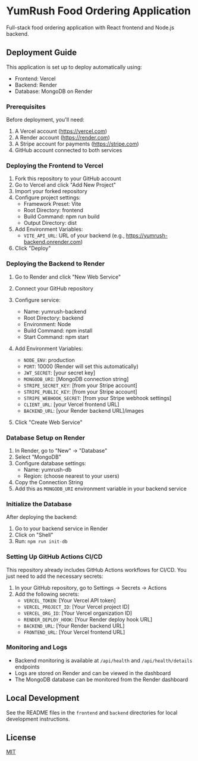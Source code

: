 # YumRush Food Ordering Application

Full-stack food ordering application with React frontend and Node.js backend.

## Deployment Guide

This application is set up to deploy automatically using:
- Frontend: Vercel
- Backend: Render
- Database: MongoDB on Render

### Prerequisites

Before deployment, you'll need:
1. A Vercel account (https://vercel.com)
2. A Render account (https://render.com)
3. A Stripe account for payments (https://stripe.com)
4. GitHub account connected to both services

### Deploying the Frontend to Vercel

1. Fork this repository to your GitHub account
2. Go to Vercel and click "Add New Project"
3. Import your forked repository
4. Configure project settings:
   - Framework Preset: Vite
   - Root Directory: frontend
   - Build Command: npm run build
   - Output Directory: dist
5. Add Environment Variables:
   - `VITE_API_URL`: URL of your backend (e.g., https://yumrush-backend.onrender.com)
6. Click "Deploy"

### Deploying the Backend to Render

1. Go to Render and click "New Web Service"
2. Connect your GitHub repository
3. Configure service:
   - Name: yumrush-backend
   - Root Directory: backend
   - Environment: Node
   - Build Command: npm install
   - Start Command: npm start
4. Add Environment Variables:
   - `NODE_ENV`: production
   - `PORT`: 10000 (Render will set this automatically)
   - `JWT_SECRET`: [your secret key]
   - `MONGODB_URI`: [MongoDB connection string]
   - `STRIPE_SECRET_KEY`: [from your Stripe account]
   - `STRIPE_PUBLIC_KEY`: [from your Stripe account]
   - `STRIPE_WEBHOOK_SECRET`: [from your Stripe webhook settings]
   - `CLIENT_URL`: [your Vercel frontend URL]
   - `BACKEND_URL`: [your Render backend URL]/images

5. Click "Create Web Service"

### Database Setup on Render

1. In Render, go to "New" → "Database"
2. Select "MongoDB"
3. Configure database settings:
   - Name: yumrush-db
   - Region: (choose nearest to your users)
4. Copy the Connection String
5. Add this as `MONGODB_URI` environment variable in your backend service

### Initialize the Database

After deploying the backend:
1. Go to your backend service in Render
2. Click on "Shell"
3. Run: `npm run init-db`

### Setting Up GitHub Actions CI/CD

This repository already includes GitHub Actions workflows for CI/CD. You just need to add the necessary secrets:

1. In your GitHub repository, go to Settings → Secrets → Actions
2. Add the following secrets:
   - `VERCEL_TOKEN`: [Your Vercel API token]
   - `VERCEL_PROJECT_ID`: [Your Vercel project ID]
   - `VERCEL_ORG_ID`: [Your Vercel organization ID]
   - `RENDER_DEPLOY_HOOK`: [Your Render deploy hook URL]
   - `BACKEND_URL`: [Your Render backend URL]
   - `FRONTEND_URL`: [Your Vercel frontend URL]

### Monitoring and Logs

- Backend monitoring is available at `/api/health` and `/api/health/details` endpoints
- Logs are stored on Render and can be viewed in the dashboard
- The MongoDB database can be monitored from the Render dashboard

## Local Development

See the README files in the `frontend` and `backend` directories for local development instructions.

## License

[MIT](LICENSE)